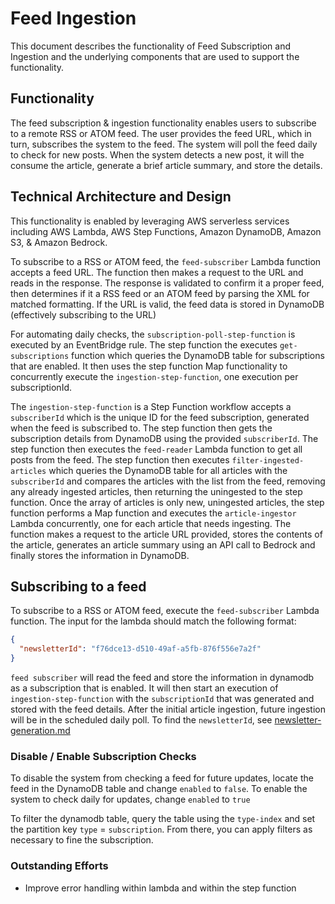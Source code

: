# Feed Ingestion

This document describes the functionality of Feed Subscription and Ingestion and the underlying components that are used to support the functionality.

## Functionality

The feed subscription & ingestion functionality enables users to subscribe to a remote RSS or ATOM feed.
The user provides the feed URL, which in turn, subscribes the system to the feed.
The system will poll the feed daily to check for new posts.
When the system detects a new post, it will the consume the article, generate a brief article summary, and store the details.

## Technical Architecture and Design

This functionality is enabled by leveraging AWS serverless services including AWS Lambda, AWS Step Functions, Amazon DynamoDB, Amazon S3, & Amazon Bedrock.

To subscribe to a RSS or ATOM feed, the `feed-subscriber` Lambda function accepts a feed URL. The function then makes a request to the URL and reads in the response. The response is validated to confirm it a proper feed, then determines if it a RSS feed or an ATOM feed by parsing the XML for matched formatting. If the URL is valid, the feed data is stored in DynamoDB (effectively subscribing to the URL)

For automating daily checks, the `subscription-poll-step-function` is executed by an EventBridge rule. The step function the executes `get-subscriptions` function which queries the DynamoDB table for subscriptions that are enabled. It then uses the step function Map functionality to concurrently execute the `ingestion-step-function`, one execution per subscriptionId.

The `ingestion-step-function` is a Step Function workflow accepts a `subscriberId` which is the unique ID for the feed subscription, generated when the feed is subscribed to. The step function then gets the subscription details from DynamoDB using the provided `subscriberId`. The step function then executes the `feed-reader` Lambda function to get all posts from the feed. The step function then executes `filter-ingested-articles` which queries the DynamoDB table for all articles with the `subscriberId` and compares the articles with the list from the feed, removing any already ingested articles, then returning the uningested to the step function. Once the array of articles is only new, uningested articles, the step function performs a Map function and executes the `article-ingestor` Lambda concurrently, one for each article that needs ingesting. The function makes a request to the article URL provided, stores the contents of the article, generates an article summary using an API call to Bedrock and finally stores the information in DynamoDB.

## Subscribing to a feed

To subscribe to a RSS or ATOM feed, execute the `feed-subscriber` Lambda function. The input for the lambda should match the following format:

```json
{
  "newsletterId": "f76dce13-d510-49af-a5fb-876f556e7a2f"
}
```

`feed subscriber` will read the feed and store the information in dynamodb as a subscription that is enabled. It will then start an execution of `ingestion-step-function` with the `subscriptionId` that was generated and stored with the feed details. After the initial article ingestion, future ingestion will be in the scheduled daily poll.
To find the `newsletterId`, see [newsletter-generation.md](newsletter-generation.md)

### Disable / Enable Subscription Checks

To disable the system from checking a feed for future updates, locate the feed in the DynamoDB table and change `enabled` to `false`.
To enable the system to check daily for updates, change `enabled` to `true`

To filter the dynamodb table, query the table using the `type-index` and set the partition key `type` = `subscription`. From there, you can apply filters as necessary to fine the subscription.

### Outstanding Efforts

- Improve error handling within lambda and within the step function

